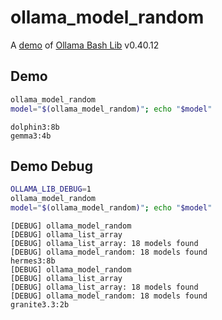 # ollama_model_random

A [demo](../README.md#demos) of [Ollama Bash Lib](https://github.com/attogram/ollama-bash-lib) v0.40.12

## Demo
```bash
ollama_model_random
model="$(ollama_model_random)"; echo "$model"
```
```
dolphin3:8b
gemma3:4b
```

## Demo Debug
```bash
OLLAMA_LIB_DEBUG=1
ollama_model_random
model="$(ollama_model_random)"; echo "$model"
```
```
[DEBUG] ollama_model_random
[DEBUG] ollama_list_array
[DEBUG] ollama_list_array: 18 models found
[DEBUG] ollama_model_random: 18 models found
hermes3:8b
[DEBUG] ollama_model_random
[DEBUG] ollama_list_array
[DEBUG] ollama_list_array: 18 models found
[DEBUG] ollama_model_random: 18 models found
granite3.3:2b
```

